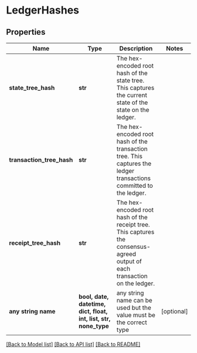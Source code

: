 # LedgerHashes


## Properties
Name | Type | Description | Notes
------------ | ------------- | ------------- | -------------
**state_tree_hash** | **str** | The hex-encoded root hash of the state tree. This captures the current state of the state on the ledger.  | 
**transaction_tree_hash** | **str** | The hex-encoded root hash of the transaction tree. This captures the ledger transactions committed to the ledger.  | 
**receipt_tree_hash** | **str** | The hex-encoded root hash of the receipt tree. This captures the consensus-agreed output of each transaction on the ledger.  | 
**any string name** | **bool, date, datetime, dict, float, int, list, str, none_type** | any string name can be used but the value must be the correct type | [optional]

[[Back to Model list]](../README.md#documentation-for-models) [[Back to API list]](../README.md#documentation-for-api-endpoints) [[Back to README]](../README.md)


